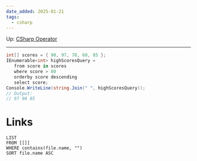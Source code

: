 ```yaml
---
date_added: 2025-01-21
tags:
  - csharp
---
```

Up: [CSharp Operator](CSharp%20Operator.md)
___
 ```cs
int[] scores = { 90, 97, 78, 68, 85 };
IEnumerable<int> highScoresQuery =
    from score in scores
    where score > 80
    orderby score descending
    select score;
Console.WriteLine(string.Join(" ", highScoresQuery));
// Output:
// 97 90 85
```
# Links
```dataview
LIST
FROM [[]]
WHERE contains(file.name, "")
SORT file.name ASC
```
